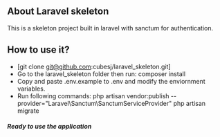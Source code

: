 

## About Laravel skeleton

This is a skeleton project built in laravel with sanctum for authentication.

## How to use it?
 - [git clone git@github.com:cubesj/laravel_skeleton.git]
 - Go to the laravel_skeleton folder then run:
   composer install
 - Copy and paste .env.example to .env and modify the enviornment variables.
 - Run following commands:
    php artisan vendor:publish --provider="Laravel\Sanctum\SanctumServiceProvider"
    php artisan migrate
    
 ##### Ready to use the application

